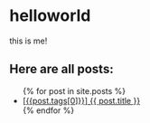 # helloworld

this is me!

## Here are all posts:
<ul>
  {% for post in site.posts %}
    <li>
      <a href="{{ post.url }}">[{{post.tags[0]}}] {{ post.title }}</a>
    </li>
  {% endfor %}
</ul>
